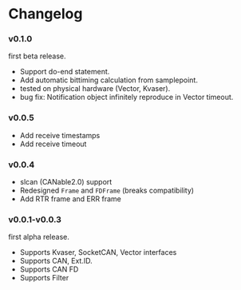 # Changelog

### v0.1.0

first beta release.

* Support do-end statement.
* Add automatic bittiming calculation from samplepoint.
* tested on physical hardware (Vector, Kvaser).
* bug fix: Notification object infinitely reproduce in Vector timeout.

### v0.0.5

* Add receive timestamps
* Add receive timeout

### v0.0.4

* slcan (CANable2.0) support
* Redesigned `Frame` and `FDFrame` (breaks compatibility)
* Add RTR frame and ERR frame 

### v0.0.1-v0.0.3

first alpha release.

* Supports Kvaser, SocketCAN, Vector interfaces
* Supports CAN, Ext.ID.
* Supports CAN FD
* Supports Filter
